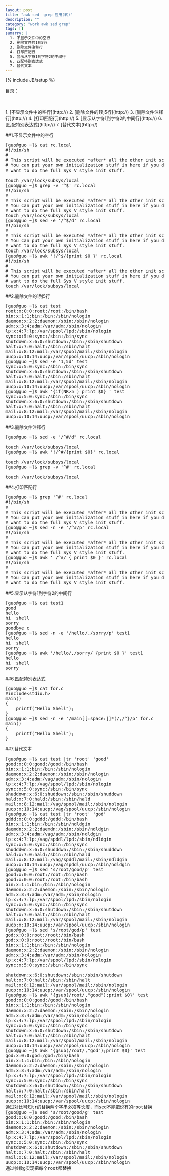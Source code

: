 ```yaml
---
layout: post
title: "awk sed  grep 应用(转)"
description: ""
category: "work awk sed grep"
tags: []
sumarry: |
  1. 不显示文件中的空行  
  2. 删除文件的1到5行     
  3. 删除文件注释行   
  4. 打印匹配行 
  5. 显示从字符1到字符2的中间行 
  6. 匹配特别表达式   
  7. 替代文本
---
```

{% include JB/setup %}


目录：

<br/>
<br/>
1. [不显示文件中的空行](http://)
2. [删除文件的1到5行](http://)
3. [删除文件注释行](http://)
4. [打印匹配行](http://)
5. [显示从字符1到字符2的中间行](http://)
6. [匹配特别表达式](http://)
7. [替代文本](http://)
         

##1.不显示文件中的空行

<pre class="brush: js;">
[guo@guo ~]$ cat rc.local 
#!/bin/sh
#
# This script will be executed *after* all the other init scripts.
# You can put your own initialization stuff in here if you don't
# want to do the full Sys V style init stuff.

touch /var/lock/subsys/local
[guo@guo ~]$ grep -v '^$' rc.local 
#!/bin/sh
#
# This script will be executed *after* all the other init scripts.
# You can put your own initialization stuff in here if you don't
# want to do the full Sys V style init stuff.
touch /var/lock/subsys/local
[guo@guo ~]$ sed -e '/^$/d' rc.local 
#!/bin/sh
#
# This script will be executed *after* all the other init scripts.
# You can put your own initialization stuff in here if you don't
# want to do the full Sys V style init stuff.
touch /var/lock/subsys/local
[guo@guo ~]$ awk '!/^$/{print $0 }' rc.local 
#!/bin/sh
#
# This script will be executed *after* all the other init scripts.
# You can put your own initialization stuff in here if you don't
# want to do the full Sys V style init stuff.
touch /var/lock/subsys/local
</pre>

##2.删除文件的1到5行

<pre class="brush: js;">
[guo@guo ~]$ cat test 
root:x:0:0:root:/root:/bin/bash
bin:x:1:1:bin:/bin:/sbin/nologin
daemon:x:2:2:daemon:/sbin:/sbin/nologin
adm:x:3:4:adm:/var/adm:/sbin/nologin
lp:x:4:7:lp:/var/spool/lpd:/sbin/nologin
sync:x:5:0:sync:/sbin:/bin/sync
shutdown:x:6:0:shutdown:/sbin:/sbin/shutdown
halt:x:7:0:halt:/sbin:/sbin/halt
mail:x:8:12:mail:/var/spool/mail:/sbin/nologin
uucp:x:10:14:uucp:/var/spool/uucp:/sbin/nologin
[guo@guo ~]$ sed -e '1,5d' test 
sync:x:5:0:sync:/sbin:/bin/sync
shutdown:x:6:0:shutdown:/sbin:/sbin/shutdown
halt:x:7:0:halt:/sbin:/sbin/halt
mail:x:8:12:mail:/var/spool/mail:/sbin/nologin
uucp:x:10:14:uucp:/var/spool/uucp:/sbin/nologin
[guo@guo ~]$ awk '{if(NR>5 ) print $0} ' test 
sync:x:5:0:sync:/sbin:/bin/sync
shutdown:x:6:0:shutdown:/sbin:/sbin/shutdown
halt:x:7:0:halt:/sbin:/sbin/halt
mail:x:8:12:mail:/var/spool/mail:/sbin/nologin
uucp:x:10:14:uucp:/var/spool/uucp:/sbin/nologin
</pre>

##3.删除文件注释行

<pre class="brush: js;">
[guo@guo ~]$ sed -e "/^#/d" rc.local 

touch /var/lock/subsys/local
[guo@guo ~]$ awk '!/^#/{print $0}' rc.local 

touch /var/lock/subsys/local
[guo@guo ~]$ grep -v '^#' rc.local 

touch /var/lock/subsys/local
</pre>

##4.打印匹配行

<pre class="brush: js;">
[guo@guo ~]$ grep '^#' rc.local 
#!/bin/sh
#
# This script will be executed *after* all the other init scripts.
# You can put your own initialization stuff in here if you don't
# want to do the full Sys V style init stuff.
[guo@guo ~]$ sed -n -e '/^#/p' rc.local 
#!/bin/sh
#
# This script will be executed *after* all the other init scripts.
# You can put your own initialization stuff in here if you don't
# want to do the full Sys V style init stuff.
[guo@guo ~]$ awk ' /^#/ { print $0 }' rc.local 
#!/bin/sh
#
# This script will be executed *after* all the other init scripts.
# You can put your own initialization stuff in here if you don't
# want to do the full Sys V style init stuff.
</pre>

##5.显示从字符1到字符2的中间行

<pre class="brush: js;">
[guo@guo ~]$ cat test1 
good
hello
hi  shell
sorry 
goodbye c 
[guo@guo ~]$ sed -n -e '/hello/,/sorry/p' test1
hello
hi  shell
sorry 
[guo@guo ~]$ awk '/hello/,/sorry/ {print $0 }' test1
hello
hi  shell
sorry 
</pre>

##6.匹配特别表达式

<pre class="brush: js;">
[guo@guo ~]$ cat for.c
#include&lt;stdio.h&gt;
main() 
{
    printf("Hello Shell");
}
[guo@guo ~]$ sed -n -e '/main[[:space:]]*(/,/^}/p' for.c
main() 
{
    printf("Hello Shell");
}
</pre>

##7.替代文本

<pre class="brush: js;">
[guo@guo ~]$ cat test |tr 'root' 'good'
good:x:0:0:good:/good:/bin/bash
bin:x:1:1:bin:/bin:/sbin/nologin
daemon:x:2:2:daemon:/sbin:/sbin/nologin
adm:x:3:4:adm:/vag/adm:/sbin/nologin
lp:x:4:7:lp:/vag/spool/lpd:/sbin/nologin
sync:x:5:0:sync:/sbin:/bin/sync
shuddown:x:6:0:shuddown:/sbin:/sbin/shuddown
hald:x:7:0:hald:/sbin:/sbin/hald
mail:x:8:12:mail:/vag/spool/mail:/sbin/nologin
uucp:x:10:14:uucp:/vag/spool/uucp:/sbin/nologin
[guo@guo ~]$ cat test |tr 'root' 'god'
gddd:x:0:0:gddd:/gddd:/bin/bash
bin:x:1:1:bin:/bin:/sbin/ndldgin
daemdn:x:2:2:daemdn:/sbin:/sbin/ndldgin
adm:x:3:4:adm:/vag/adm:/sbin/ndldgin
lp:x:4:7:lp:/vag/spddl/lpd:/sbin/ndldgin
sync:x:5:0:sync:/sbin:/bin/sync
shudddwn:x:6:0:shudddwn:/sbin:/sbin/shudddwn
hald:x:7:0:hald:/sbin:/sbin/hald
mail:x:8:12:mail:/vag/spddl/mail:/sbin/ndldgin
uucp:x:10:14:uucp:/vag/spddl/uucp:/sbin/ndldgin
[guo@guo ~]$ sed 's/root/good/p' test
good:x:0:0:root:/root:/bin/bash
good:x:0:0:root:/root:/bin/bash
bin:x:1:1:bin:/bin:/sbin/nologin
daemon:x:2:2:daemon:/sbin:/sbin/nologin
adm:x:3:4:adm:/var/adm:/sbin/nologin
lp:x:4:7:lp:/var/spool/lpd:/sbin/nologin
sync:x:5:0:sync:/sbin:/bin/sync
shutdown:x:6:0:shutdown:/sbin:/sbin/shutdown
halt:x:7:0:halt:/sbin:/sbin/halt
mail:x:8:12:mail:/var/spool/mail:/sbin/nologin
uucp:x:10:14:uucp:/var/spool/uucp:/sbin/nologin
[guo@guo ~]$ sed 's/root/god/p' test
god:x:0:0:root:/root:/bin/bash
god:x:0:0:root:/root:/bin/bash
bin:x:1:1:bin:/bin:/sbin/nologin
daemon:x:2:2:daemon:/sbin:/sbin/nologin
adm:x:3:4:adm:/var/adm:/sbin/nologin
lp:x:4:7:lp:/var/spool/lpd:/sbin/nologin
sync:x:5:0:sync:/sbin:/bin/sync

shutdown:x:6:0:shutdown:/sbin:/sbin/shutdown
halt:x:7:0:halt:/sbin:/sbin/halt
mail:x:8:12:mail:/var/spool/mail:/sbin/nologin
uucp:x:10:14:uucp:/var/spool/uucp:/sbin/nologin
[guo@guo ~]$ awk '{gsub(/root/,"good");print $0}' test
good:x:0:0:good:/good:/bin/bash
bin:x:1:1:bin:/bin:/sbin/nologin
daemon:x:2:2:daemon:/sbin:/sbin/nologin
adm:x:3:4:adm:/var/adm:/sbin/nologin
lp:x:4:7:lp:/var/spool/lpd:/sbin/nologin
sync:x:5:0:sync:/sbin:/bin/sync
shutdown:x:6:0:shutdown:/sbin:/sbin/shutdown
halt:x:7:0:halt:/sbin:/sbin/halt
mail:x:8:12:mail:/var/spool/mail:/sbin/nologin
uucp:x:10:14:uucp:/var/spool/uucp:/sbin/nologin
[guo@guo ~]$ awk '{gsub(/root/,"god");print $0}' test
god:x:0:0:god:/god:/bin/bash
bin:x:1:1:bin:/bin:/sbin/nologin
daemon:x:2:2:daemon:/sbin:/sbin/nologin
adm:x:3:4:adm:/var/adm:/sbin/nologin
lp:x:4:7:lp:/var/spool/lpd:/sbin/nologin
sync:x:5:0:sync:/sbin:/bin/sync
shutdown:x:6:0:shutdown:/sbin:/sbin/shutdown
halt:x:7:0:halt:/sbin:/sbin/halt
mail:x:8:12:mail:/var/spool/mail:/sbin/nologin
uucp:x:10:14:uucp:/var/spool/uucp:/sbin/nologin
通过对比可知tr的替换两个字串必须等长度，而sed不能把说有的root替换
[guo@guo ~]$ sed 's/root/good/g' test
good:x:0:0:good:/good:/bin/bash
bin:x:1:1:bin:/bin:/sbin/nologin
daemon:x:2:2:daemon:/sbin:/sbin/nologin
adm:x:3:4:adm:/var/adm:/sbin/nologin
lp:x:4:7:lp:/var/spool/lpd:/sbin/nologin
sync:x:5:0:sync:/sbin:/bin/sync
shutdown:x:6:0:shutdown:/sbin:/sbin/shutdown
halt:x:7:0:halt:/sbin:/sbin/halt
mail:x:8:12:mail:/var/spool/mail:/sbin/nologin
uucp:x:10:14:uucp:/var/spool/uucp:/sbin/nologin
通过参数g实现把每个root都替换
</pre>
